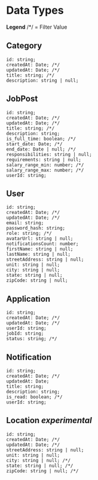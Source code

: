 # Data Types

__Legend__
/*/ = Filter Value


## Category
    id: string;
    createdAt: Date; /*/
    updatedAt: Date; /*/
    title: string; /*/
    description: string | null;

## JobPost
    id: string;
    createdAt: Date; /*/
    updatedAt: Date; /*/
    title: string; /*/
    description: string;
    is_full_time: boolean; /*/
    start_date: Date; /*/
    end_date: Date | null; /*/
    responsibilities: string | null;
    requirements: string | null;
    salary_range_min: number; /*/
    salary_range_max: number; /*/
    userId: string;

## User
    id: string;
    createdAt: Date; /*/
    updatedAt: Date; /*/
    email: string;
    password_hash: string;
    role: string; /*/
    avatarUrl: string | null;
    notificationsCount: number;
    firstName: string | null;
    lastName: string | null;
    streetAddress: string | null;
    unit: string | null;
    city: string | null;
    state: string | null;
    zipCode: string | null;

## Application
    id: string;
    createdAt: Date; /*/
    updatedAt: Date; /*/
    userId: string;
    jobId: string;
    status: string; /*/

## Notification
    id: string;
    createdAt: Date; /*/
    updatedAt: Date; 
    title: string;
    description: string;
    is_read: boolean; /*/
    userId: string;

## Location _experimental_
    id: string;
    createdAt: Date; /*/
    updatedAt: Date; /*/
    streetAddress: string | null;
    unit: string | null;
    city: string | null; /*/
    state: string | null; /*/
    zipCode: string | null; /*/